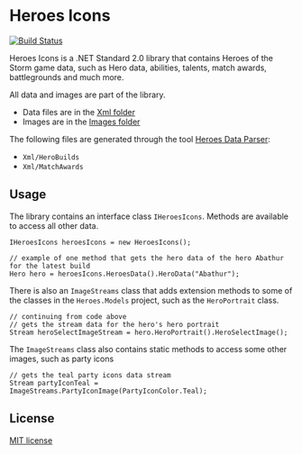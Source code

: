 # Heroes Icons
[![Build Status](https://dev.azure.com/kevinkoliva/Heroes%20of%20the%20Storm%20Projects/_apis/build/status/koliva8245.Heroes.Icons?branchName=master)](https://dev.azure.com/kevinkoliva/Heroes%20of%20the%20Storm%20Projects/_build/latest?definitionId=4)

Heroes Icons is a .NET Standard 2.0 library that contains Heroes of the Storm game data, such as Hero data, abilities, talents, match awards, battlegrounds and much more.

All data and images are part of the library.
 - Data files are in the [Xml folder](https://github.com/koliva8245/Heroes.Icons/tree/master/Heroes.Icons/Xml)
 - Images are in the [Images folder](https://github.com/koliva8245/Heroes.Icons/tree/master/Heroes.Icons/Images)

The following files are generated through the tool [Heroes Data Parser](https://github.com/koliva8245/HeroesDataParser):
 - `Xml/HeroBuilds`
 - `Xml/MatchAwards`

## Usage
The library contains an interface class `IHeroesIcons`. Methods are available to access all other data.
```
IHeroesIcons heroesIcons = new HeroesIcons();

// example of one method that gets the hero data of the hero Abathur for the latest build
Hero hero = heroesIcons.HeroesData().HeroData("Abathur");
```

There is also an `ImageStreams` class that adds extension methods to some of the classes in the `Heroes.Models` project, such as the `HeroPortrait` class.
```
// continuing from code above
// gets the stream data for the hero's hero portrait
Stream heroSelectImageStream = hero.HeroPortrait().HeroSelectImage();
```


The `ImageStreams` class also contains static methods to access some other images, such as party icons
```
// gets the teal party icons data stream
Stream partyIconTeal = ImageStreams.PartyIconImage(PartyIconColor.Teal);
```

## License
[MIT license](/LICENSE)
